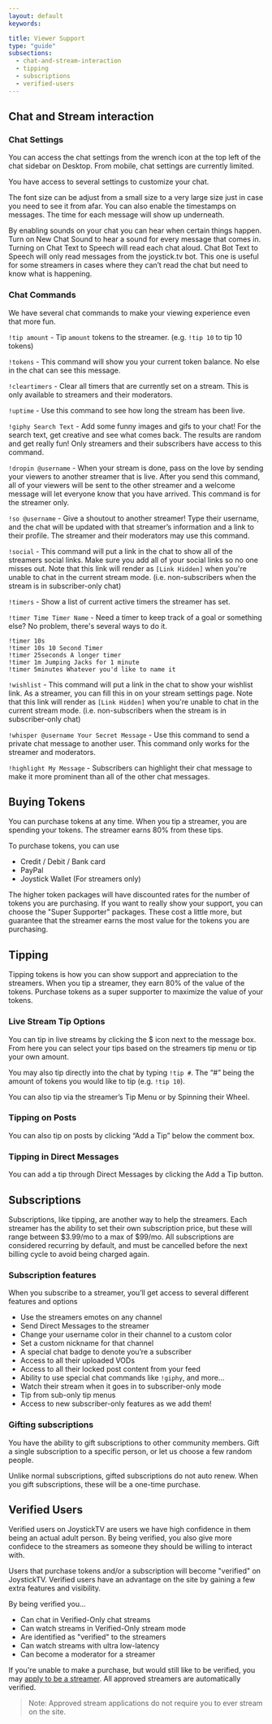 ```yaml
---
layout: default
keywords:

title: Viewer Support
type: "guide"
subsections:
  - chat-and-stream-interaction
  - tipping
  - subscriptions
  - verified-users
---
```


## Chat and Stream interaction

### Chat Settings

You can access the chat settings from the wrench icon at the top left of the chat sidebar
on Desktop. From mobile, chat settings are currently limited.

You have access to several settings to customize your chat.

The font size can be adjust from a small size to a very large size just in case you need to see it from afar. You can also enable the timestamps on messages. The time for each message will show up underneath.

By enabling sounds on your chat you can hear when certain things happen. Turn on New Chat Sound to hear a sound for every message that comes in. Turning on Chat Text to Speech will read each chat aloud. Chat Bot Text to Speech will only read messages from the joystick.tv bot. This one is useful for some streamers in cases where they can’t read the chat but need to know what is happening.

### Chat Commands

We have several chat commands to make your viewing experience even that more fun.

`!tip amount` - Tip `amount` tokens to the streamer. (e.g. `!tip 10` to tip 10 tokens)

`!tokens` - This command will show you your current token balance. No else in the chat can see this message.

`!cleartimers` - Clear all timers that are currently set on a stream. This is only available to streamers and their moderators.

`!uptime` - Use this command to see how long the stream has been live.

`!giphy Search Text` - Add some funny images and gifs to your chat! For the search text, get creative and see what comes back. The results are random and get really fun! Only streamers and their subscribers have access to this command.

`!dropin @username` - When your stream is done, pass on the love by sending your viewers to another streamer that is live. After you send this command, all of your viewers will be sent to the other streamer and a welcome message will let everyone know that you have arrived. This command is for the streamer only.

`!so @username` - Give a shoutout to another streamer! Type their username, and the chat will be updated with that streamer’s information and a link to their profile. The streamer and their moderators may use this command.

`!social` - This command will put a link in the chat to show all of the streamers social links. Make sure you add all of your social links so no one misses out. Note that this link will render as `[Link Hidden]` when you're unable to chat in the current stream mode. (i.e. non-subscribers when the stream is in subscriber-only chat)

`!timers` - Show a list of current active timers the streamer has set.

`!timer Time Timer Name` - Need a timer to keep track of a goal or something else? No problem, there's several ways to do it.

```
!timer 10s
!timer 10s 10 Second Timer
!timer 25seconds A longer timer
!timer 1m Jumping Jacks for 1 minute
!timer 5minutes Whatever you'd like to name it
```

`!wishlist` - This command will put a link in the chat to show your wishlist link. As a streamer, you can fill this in on your stream settings page. Note that this link will render as `[Link Hidden]` when you're unable to chat in the current stream mode. (i.e. non-subscribers when the stream is in subscriber-only chat)

`!whisper @username Your Secret Message` - Use this command to send a private chat message to another user. This command only works for the streamer and moderators.

`!highlight My Message` - Subscribers can highlight their chat message to make it more prominent than all of the other chat messages.

## Buying Tokens

You can purchase tokens at any time. When you tip a streamer, you are spending your tokens. The streamer earns 80% from these tips.

To purchase tokens, you can use

* Credit / Debit / Bank card
* PayPal
* Joystick Wallet (For streamers only)

The higher token packages will have discounted rates for the number of tokens you are purchasing. If you want to really show your support, you can choose the "Super Supporter" packages. These cost a little more, but guarantee that the streamer earns the most value for the tokens you are purchasing.

## Tipping

Tipping tokens is how you can show support and appreciation to the streamers. When you
tip a streamer, they earn 80% of the value of the tokens. Purchase tokens as a super
supporter to maximize the value of your tokens.

### Live Stream Tip Options

You can tip in live streams by clicking the $ icon next to the message box. From here you can select your tips based on the streamers tip menu or tip your own amount.

You may also tip directly into the chat by typing `!tip #`. The “#” being the amount of tokens you would like to tip (e.g. `!tip 10`).

You can also tip via the streamer’s Tip Menu or by Spinning their Wheel.

### Tipping on Posts

You can also tip on posts by clicking “Add a Tip” below the comment box.

### Tipping in Direct Messages

You can add a tip through Direct Messages by clicking the Add a Tip button.

## Subscriptions

Subscriptions, like tipping, are another way to help the streamers. Each streamer
has the ability to set their own subscription price, but these will range between
$3.99/mo to a max of $99/mo. All subscriptions are considered recurring by default,
and must be cancelled before the next billing cycle to avoid being charged again.

### Subscription features

When you subscribe to a streamer, you’ll get access to several different features and options

* Use the streamers emotes on any channel
* Send Direct Messages to the streamer
* Change your username color in their channel to a custom color
* Set a custom nickname for that channel
* A special chat badge to denote you’re a subscriber
* Access to all their uploaded VODs
* Access to all their locked post content from your feed
* Ability to use special chat commands like `!giphy`, and more…
* Watch their stream when it goes in to subscriber-only mode
* Tip from sub-only tip menus
* Access to new subscriber-only features as we add them!

### Gifting subscriptions

You have the ability to gift subscriptions to other community members.
Gift a single subscription to a specific person, or let us choose a few
random people.

Unlike normal subscriptions, gifted subscriptions do not auto renew. When
you gift subscriptions, these will be a one-time purchase.

## Verified Users

Verified users on JoystickTV are users we have high confidence in them being an actual
adult person. By being verified, you also give more confidece to the streamers as someone
they should be willing to interact with.

Users that purchase tokens and/or a subscription will become "verified" on JoystickTV.
Verified users have an advantage on the site by gaining a few extra features and visibility.

By being verified you...
* Can chat in Verified-Only chat streams
* Can watch streams in Verified-Only stream mode
* Are identified as "verified" to the streamers
* Can watch streams with ultra low-latency
* Can become a moderator for a streamer

If you're unable to make a purchase, but would still like to be verified, you may [apply to be
a streamer](https://joystick.tv/stream-approvals/new). All approved streamers are automatically verified.

> Note: Approved stream applications do not require you to ever stream on the site.
